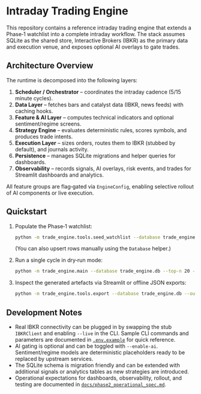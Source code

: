 # Intraday Trading Engine

This repository contains a reference intraday trading engine that extends a Phase‑1
watchlist into a complete intraday workflow.  The stack assumes SQLite as the shared
store, Interactive Brokers (IBKR) as the primary data and execution venue, and exposes
optional AI overlays to gate trades.

## Architecture Overview

The runtime is decomposed into the following layers:

1. **Scheduler / Orchestrator** – coordinates the intraday cadence (5/15 minute cycles).
2. **Data Layer** – fetches bars and catalyst data (IBKR, news feeds) with caching hooks.
3. **Feature & AI Layer** – computes technical indicators and optional sentiment/regime
   screens.
4. **Strategy Engine** – evaluates deterministic rules, scores symbols, and produces
   trade intents.
5. **Execution Layer** – sizes orders, routes them to IBKR (stubbed by default), and
   journals activity.
6. **Persistence** – manages SQLite migrations and helper queries for dashboards.
7. **Observability** – records signals, AI overlays, risk events, and trades for Streamlit
   dashboards and analytics.

All feature groups are flag‑gated via `EngineConfig`, enabling selective rollout of AI
components or live execution.

## Quickstart

1. Populate the Phase‑1 watchlist:

   ```bash
   python -m trade_engine.tools.seed_watchlist --database trade_engine.db symbols.txt
   ```

   (You can also upsert rows manually using the `Database` helper.)

2. Run a single cycle in dry‑run mode:

   ```bash
   python -m trade_engine.main --database trade_engine.db --top-n 20 --interval 300
   ```

3. Inspect the generated artefacts via Streamlit or offline JSON exports:

   ```bash
   python -m trade_engine.tools.export --database trade_engine.db --out cycle.json
   ```

## Development Notes

* Real IBKR connectivity can be plugged in by swapping the stub `IBKRClient` and
  enabling `--live` in the CLI. Sample CLI commands and parameters are documented in
  [`.env.example`](.env.example) for quick reference.
* AI gating is optional and can be toggled with `--enable-ai`.  Sentiment/regime models
  are deterministic placeholders ready to be replaced by upstream services.
* The SQLite schema is migration friendly and can be extended with additional signals or
  analytics tables as new strategies are introduced.
* Operational expectations for dashboards, observability, rollout, and testing are
  documented in [`docs/phase2_operational_spec.md`](docs/phase2_operational_spec.md).
